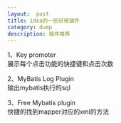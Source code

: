 ```yaml
---
layout:  post
title: idea的一些好用插件
category: dump
description: 插件推荐
---
```



1、Key promoter  
展示每个点击功能的快捷键和点击次数

2、MyBatis Log Plugin  
输出mybatis执行的sql

3、Free Mybatis plugin  
快捷的找到mapper对应的xml的方法


